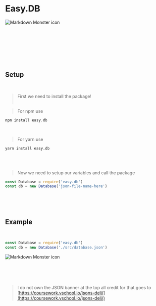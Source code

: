 # Easy.DB


<img src="https://coursework.vschool.io/content/images/2016/04/json-banner-750x220.jpg"
     alt="Markdown Monster icon"
     style="float: left; margin-right: 10px;" />

<br><br><br><br><br><br><br><br>

## Setup
<br>

> First we need to install the package!
<br><br>

> For npm use
```txt
npm install easy.db
```
<br>

> For yarn use
```txt
yarn install easy.db
```
<br><br>

> Now we need to setup our variables and call the package

```javascript
const Database = require('easy.db')
const db = new Database('json-file-name-here')
```
<br><br><br>

## Example
<br>

```javascript
const Database = require('easy.db')
const db = new Database('./src/database.json')
```

<img src="https://cdn.discordapp.com/attachments/854934272502136913/897704166242275328/unknown.png"
     alt="Markdown Monster icon"
     style="float: left; margin-right: 10px;" />
<br><br><br><br><br>

> I do not own the JSON banner at the top all credit for that goes to [https://coursework.vschool.io/jsons-deli/](https://coursework.vschool.io/jsons-deli/)